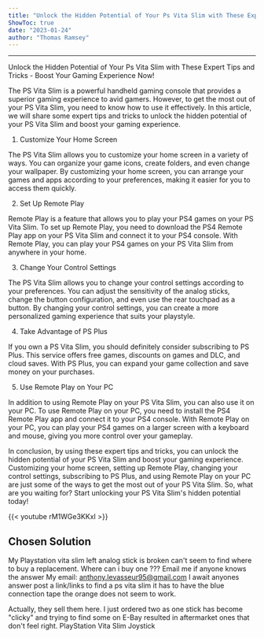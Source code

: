 ```yaml
---
title: "Unlock the Hidden Potential of Your Ps Vita Slim with These Expert Tips and Tricks - Boost Your Gaming Experience Now!"
ShowToc: true 
date: "2023-01-24"
author: "Thomas Ramsey"
---
```

*****
Unlock the Hidden Potential of Your Ps Vita Slim with These Expert Tips and Tricks - Boost Your Gaming Experience Now!

The PS Vita Slim is a powerful handheld gaming console that provides a superior gaming experience to avid gamers. However, to get the most out of your PS Vita Slim, you need to know how to use it effectively. In this article, we will share some expert tips and tricks to unlock the hidden potential of your PS Vita Slim and boost your gaming experience.

1. Customize Your Home Screen

The PS Vita Slim allows you to customize your home screen in a variety of ways. You can organize your game icons, create folders, and even change your wallpaper. By customizing your home screen, you can arrange your games and apps according to your preferences, making it easier for you to access them quickly.

2. Set Up Remote Play

Remote Play is a feature that allows you to play your PS4 games on your PS Vita Slim. To set up Remote Play, you need to download the PS4 Remote Play app on your PS Vita Slim and connect it to your PS4 console. With Remote Play, you can play your PS4 games on your PS Vita Slim from anywhere in your home.

3. Change Your Control Settings

The PS Vita Slim allows you to change your control settings according to your preferences. You can adjust the sensitivity of the analog sticks, change the button configuration, and even use the rear touchpad as a button. By changing your control settings, you can create a more personalized gaming experience that suits your playstyle.

4. Take Advantage of PS Plus

If you own a PS Vita Slim, you should definitely consider subscribing to PS Plus. This service offers free games, discounts on games and DLC, and cloud saves. With PS Plus, you can expand your game collection and save money on your purchases.

5. Use Remote Play on Your PC

In addition to using Remote Play on your PS Vita Slim, you can also use it on your PC. To use Remote Play on your PC, you need to install the PS4 Remote Play app and connect it to your PS4 console. With Remote Play on your PC, you can play your PS4 games on a larger screen with a keyboard and mouse, giving you more control over your gameplay.

In conclusion, by using these expert tips and tricks, you can unlock the hidden potential of your PS Vita Slim and boost your gaming experience. Customizing your home screen, setting up Remote Play, changing your control settings, subscribing to PS Plus, and using Remote Play on your PC are just some of the ways to get the most out of your PS Vita Slim. So, what are you waiting for? Start unlocking your PS Vita Slim's hidden potential today!

{{< youtube rM1WGe3KKxI >}} 



## Chosen Solution
 My Playstation vita slim left analog stick is broken can't seem to find where to buy a replacement. Where can i buy one ??? Email me if anyone knows the answer
My email: anthony.levasseur95@gmail.com
I await anyones answer post a link/links to find a ps vita slim it has to have the blue connection tape the orange does not seem to work.

 Actually, they sell them here. I just ordered two as one stick has become "clicky" and trying to find some on E-Bay resulted in aftermarket ones that don't feel right.
PlayStation Vita Slim Joystick




